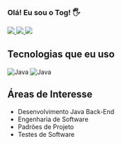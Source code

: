 ### Olá! Eu sou o Tog! 🖐️
<a href="https://togtec.dev.br" target="_blank">
  <img src="https://img.shields.io/website-up-down-green-red/http/monip.org.svg?label=togtec.dev.br&style=for-the-badge" />
</a>
<a href="https://www.linkedin.com/in/togtec" target="_blank">
  <img src="https://img.shields.io/badge/LinkedIn-0077B5?style=for-the-badge&logo=linkedin&logoColor=white" />
</a>
<a href="https://www.youtube.com/@togtec" target="blank">
  <img src="https://img.shields.io/badge/YouTube-FF0000?style=for-the-badge&logo=youtube&logoColor=white" />
</a><br>

## Tecnologias que eu uso
<div style="display: inline-block">
  <img align="center" alt="Java" src="https://img.shields.io/badge/Java-ED8B00?style=for-the-badge&logo=openjdk&logoColor=white" />
  <img align="center" alt="Java" src="https://img.shields.io/badge/Spring-6DB33F?style=for-the-badge&logo=spring&logoColor=white" />
</div>

## Áreas de Interesse
<ul>
  <li>Desenvolvimento Java Back-End</li>
  <li>Engenharia de Software</li>
  <li>Padrões de Projeto</li>
  <li>Testes de Software</li>
</ul>




